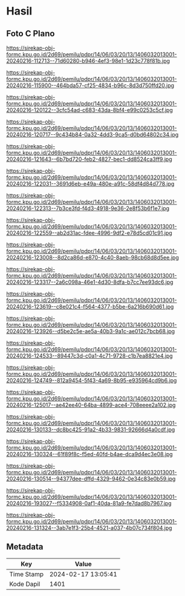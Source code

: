 # Hasil

## Foto C Plano

https://sirekap-obj-formc.kpu.go.id/2d69/pemilu/pdpr/14/06/03/20/13/1406032013001-20240216-112713--71d60280-b946-4ef3-98e1-1d23c778f81b.jpg

https://sirekap-obj-formc.kpu.go.id/2d69/pemilu/pdpr/14/06/03/20/13/1406032013001-20240216-115900--464bda57-cf25-4834-b96c-8d3d750ffd20.jpg

https://sirekap-obj-formc.kpu.go.id/2d69/pemilu/pdpr/14/06/03/20/13/1406032013001-20240216-120122--3cfc54ad-c683-43da-8bf4-e99c0253c5cf.jpg

https://sirekap-obj-formc.kpu.go.id/2d69/pemilu/pdpr/14/06/03/20/13/1406032013001-20240216-120717--9c434b84-0a32-4dd3-9ca5-d0bd64802c34.jpg

https://sirekap-obj-formc.kpu.go.id/2d69/pemilu/pdpr/14/06/03/20/13/1406032013001-20240216-121643--6b7bd720-feb2-4827-bec1-dd8524ca3ff9.jpg

https://sirekap-obj-formc.kpu.go.id/2d69/pemilu/pdpr/14/06/03/20/13/1406032013001-20240216-122031--3691d6eb-e49a-480e-a91c-58df4d84d778.jpg

https://sirekap-obj-formc.kpu.go.id/2d69/pemilu/pdpr/14/06/03/20/13/1406032013001-20240216-122313--7b3ce3fd-f4d3-4918-9e36-2e8f53b6f1e7.jpg

https://sirekap-obj-formc.kpu.go.id/2d69/pemilu/pdpr/14/06/03/20/13/1406032013001-20240216-122559--ab2d31ac-fdee-4996-9df2-e78d5cd01c91.jpg

https://sirekap-obj-formc.kpu.go.id/2d69/pemilu/pdpr/14/06/03/20/13/1406032013001-20240216-123008--8d2ca86d-e870-4c40-8aeb-98cb68d8d5ee.jpg

https://sirekap-obj-formc.kpu.go.id/2d69/pemilu/pdpr/14/06/03/20/13/1406032013001-20240216-123317--2a6c098a-46e1-4d30-8dfa-b7cc7ee93dc6.jpg

https://sirekap-obj-formc.kpu.go.id/2d69/pemilu/pdpr/14/06/03/20/13/1406032013001-20240216-123619--c8e021c4-f564-4377-b5be-6a216b690d61.jpg

https://sirekap-obj-formc.kpu.go.id/2d69/pemilu/pdpr/14/06/03/20/13/1406032013001-20240216-123926--d5be2c5e-ae5a-40b3-9a1c-ae012c7bcb68.jpg

https://sirekap-obj-formc.kpu.go.id/2d69/pemilu/pdpr/14/06/03/20/13/1406032013001-20240216-124533--89447c3d-c0a1-4c71-9728-c1b7ea8821e4.jpg

https://sirekap-obj-formc.kpu.go.id/2d69/pemilu/pdpr/14/06/03/20/13/1406032013001-20240216-124749--812a9454-5f43-4a69-8b95-e935964cd9b6.jpg

https://sirekap-obj-formc.kpu.go.id/2d69/pemilu/pdpr/14/06/03/20/13/1406032013001-20240216-125017--ae42ee40-64ba-4899-ace4-708eeee2a102.jpg

https://sirekap-obj-formc.kpu.go.id/2d69/pemilu/pdpr/14/06/03/20/13/1406032013001-20240216-130133--dc8bc425-91a2-4b33-9831-92666d4a0cdf.jpg

https://sirekap-obj-formc.kpu.go.id/2d69/pemilu/pdpr/14/06/03/20/13/1406032013001-20240216-130324--61f89f8c-f5ed-40fd-b4ae-dca9d4ec3e08.jpg

https://sirekap-obj-formc.kpu.go.id/2d69/pemilu/pdpr/14/06/03/20/13/1406032013001-20240216-130514--94377dee-dffd-4329-9462-0e34c83e0b59.jpg

https://sirekap-obj-formc.kpu.go.id/2d69/pemilu/pdpr/14/06/03/20/13/1406032013001-20240216-193027--f5334908-0af1-40da-81a9-fe7dad8b7967.jpg

https://sirekap-obj-formc.kpu.go.id/2d69/pemilu/pdpr/14/06/03/20/13/1406032013001-20240216-131324--3ab7e1f3-25b4-4521-a037-4b07c734f804.jpg


## Metadata

| Key        | Value               |
| ---------- | ------------------- |
| Time Stamp | 2024-02-17 13:05:41 |
| Kode Dapil | 1401                |



